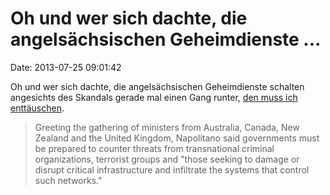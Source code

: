 Oh und wer sich dachte, die angelsächsischen Geheimdienste \...
===============================================================

Date: 2013-07-25 09:01:42

Oh und wer sich dachte, die angelsächsischen Geheimdienste schalten
angesichts des Skandals gerade mal einen Gang runter, [den muss ich
enttäuschen](http://london.usembassy.gov/forpol429.html).

> Greeting the gathering of ministers from Australia, Canada, New
> Zealand and the United Kingdom, Napolitano said governments must be
> prepared to counter threats from transnational criminal organizations,
> terrorist groups and "those seeking to damage or disrupt critical
> infrastructure and infiltrate the systems that control such networks."
